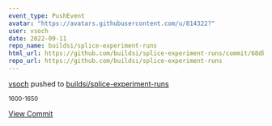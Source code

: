 ```yaml
---
event_type: PushEvent
avatar: "https://avatars.githubusercontent.com/u/814322?"
user: vsoch
date: 2022-09-11
repo_name: buildsi/splice-experiment-runs
html_url: https://github.com/buildsi/splice-experiment-runs/commit/68db593b6a973f7ae77c3e33204b26e39636dbce
repo_url: https://github.com/buildsi/splice-experiment-runs
---
```


<a href='https://github.com/vsoch' target='_blank'>vsoch</a> pushed to <a href='https://github.com/buildsi/splice-experiment-runs' target='_blank'>buildsi/splice-experiment-runs</a>

<small>1600-1650</small>

<a href='https://github.com/buildsi/splice-experiment-runs/commit/68db593b6a973f7ae77c3e33204b26e39636dbce' target='_blank'>View Commit</a>